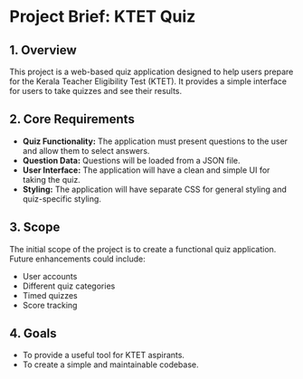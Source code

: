 # Project Brief: KTET Quiz

## 1. Overview

This project is a web-based quiz application designed to help users prepare for the Kerala Teacher Eligibility Test (KTET). It provides a simple interface for users to take quizzes and see their results.

## 2. Core Requirements

- **Quiz Functionality:** The application must present questions to the user and allow them to select answers.
- **Question Data:** Questions will be loaded from a JSON file.
- **User Interface:** The application will have a clean and simple UI for taking the quiz.
- **Styling:** The application will have separate CSS for general styling and quiz-specific styling.

## 3. Scope

The initial scope of the project is to create a functional quiz application. Future enhancements could include:
- User accounts
- Different quiz categories
- Timed quizzes
- Score tracking

## 4. Goals

- To provide a useful tool for KTET aspirants.
- To create a simple and maintainable codebase.
